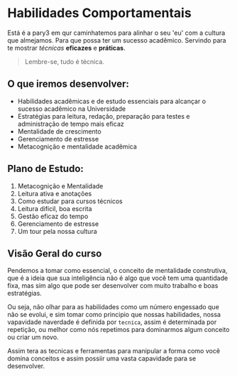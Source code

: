 # Habilidades Comportamentais

Está é a pary3 em qur caminhatemos para alinhar o seu 'eu' com a cultura que almejamos. Para que possa ter um sucesso acadêmico.
Servindo para te mostrar *técnicas* **eficazes** e **práticas**.

> Lembre-se, tudo é técnica.

## O que iremos desenvolver:
- Habilidades acadêmicas e de estudo essenciais para alcançar o sucesso acadêmico na Universidade
- Estratégias para leitura, redação, preparação para testes e administração de tempo mais eficaz
- Mentalidade de crescimento
- Gerenciamento de estresse
- Metacognição e mentalidade acadêmica

## Plano de Estudo:
1. Metacognição e Mentalidade
2. Leitura ativa e anotações
3. Como estudar para cursos técnicos
4. Leitura difícil, boa escrita
5. Gestão eficaz do tempo
6. Gerenciamento de estresse
7. Um tour pela nossa cultura 


## Visão Geral do curso 
Pendemos a tomar como essencial, o conceito de mentalidade construtiva, que é a ideia que sua inteligência não é algo que você tem uma quantidade fixa, mas sim algo que pode ser desenvolver com muito trabalho e boas estratégias.

Ou seja, não olhar para as habilidades como um número engessado que não se evolui, e sim tomar como principio que nossas habilidades, nossa vapavidade naverdade é definida por `tecnica`, assim é determinada por repetição, ou melhor como nós repetimos para dominarmos algum conceito ou criar um novo.

Assim tera as tecnicas e ferramentas para manipular a forma como você domina conceitos e assim possiir uma vasta capavidade para se desenvolver.
